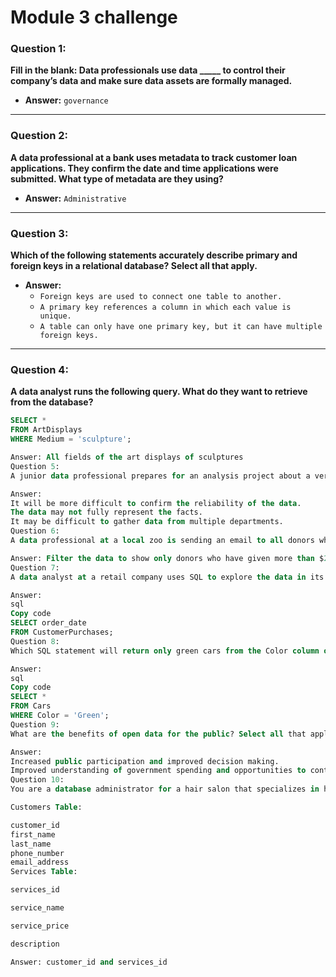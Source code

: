 # Module 3 challenge

### **Question 1:**
**Fill in the blank: Data professionals use data _____ to control their company’s data and make sure data assets are formally managed.**

- **Answer:** `governance`

---

### **Question 2:**
**A data professional at a bank uses metadata to track customer loan applications. They confirm the date and time applications were submitted. What type of metadata are they using?**

- **Answer:** `Administrative`

---

### **Question 3:**
**Which of the following statements accurately describe primary and foreign keys in a relational database? Select all that apply.**

- **Answer:**
  - `Foreign keys are used to connect one table to another.`
  - `A primary key references a column in which each value is unique.`
  - `A table can only have one primary key, but it can have multiple foreign keys.`

---

### **Question 4:**
**A data analyst runs the following query. What do they want to retrieve from the database?**
```sql
SELECT *
FROM ArtDisplays 
WHERE Medium = 'sculpture';

Answer: All fields of the art displays of sculptures
Question 5:
A junior data professional prepares for an analysis project about a very broad and global topic. However, they will only have access to internal data. What are some potential limitations that they should be aware of? Select all that apply.

Answer:
It will be more difficult to confirm the reliability of the data.
The data may not fully represent the facts.
It may be difficult to gather data from multiple departments.
Question 6:
A data professional at a local zoo is sending an email to all donors who give at least $25 to the zoo each year. What spreadsheet tool will enable them to display only donors who meet that condition?

Answer: Filter the data to show only donors who have given more than $25 each year
Question 7:
A data analyst at a retail company uses SQL to explore the data in its customer database. They want to examine the order_date field in the CustomerPurchases table to understand when customers make purchases. What query should they write to return only this information?

Answer:
sql
Copy code
SELECT order_date
FROM CustomerPurchases;
Question 8:
Which SQL statement will return only green cars from the Color column of the Cars database table?

Answer:
sql
Copy code
SELECT *
FROM Cars
WHERE Color = 'Green';
Question 9:
What are the benefits of open data for the public? Select all that apply.

Answer:
Increased public participation and improved decision making.
Improved understanding of government spending and opportunities to contribute to public planning.
Question 10:
You are a database administrator for a hair salon that specializes in hair treatments and styling. The company is growing, and the number of customers the company needs to keep track of has increased. The limitations of the current database design have become more noticeable. There is a lot more repeated data, such as customer names, phone numbers, and email addresses. This redundancy is causing issues with data integrity and making queries slow. In the tables below, what are the primary keys?

Customers Table:

customer_id
first_name
last_name
phone_number
email_address
Services Table:

services_id

service_name

service_price

description

Answer: customer_id and services_id

